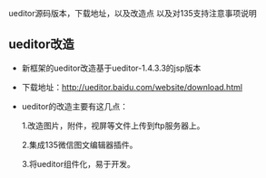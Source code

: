 ueditor源码版本，下载地址，以及改造点
以及对135支持注意事项说明
## ueditor改造
* 新框架的ueditor改造基于ueditor-1.4.3.3的jsp版本
* 下载地址：http://ueditor.baidu.com/website/download.html
* ueditor的改造主要有这几点：

    1.改造图片，附件，视屏等文件上传到ftp服务器上。
     
    2.集成135微信图文编辑器插件。
    
    3.将ueditor组件化，易于开发。
